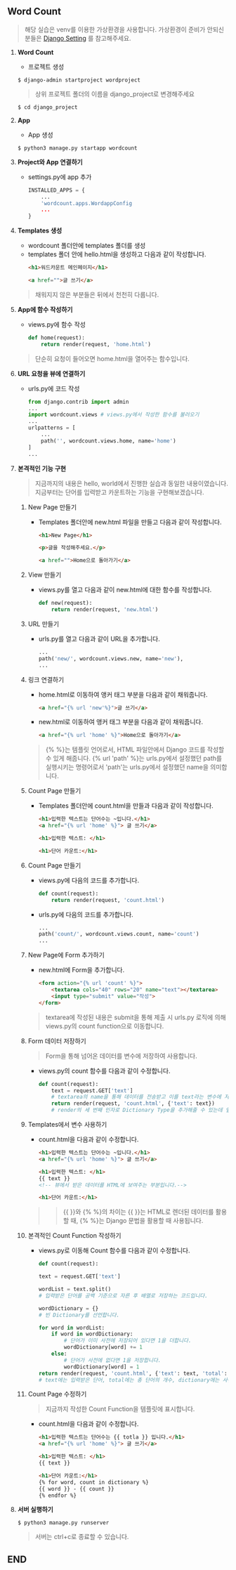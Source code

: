 ## Word Count

> 해당 실습은 venv를 이용한 가상환경을 사용합니다. 
가상환경이 준비가 안되신 분들은 [Django Setting](https://github.com/sangyeol-kim/python_study/tree/master/django/setting) 를 참고해주세요.

1. **Word Count**
    - 프로젝트 생성

    ```$ django-admin startproject wordproject```
    > 상위 프로젝트 폴더의 이름을 django_project로 변경해주세요

    ```$ cd django_project```

2. **App**

    - App 생성

    ```$ python3 manage.py startapp wordcount```

3. **Project와 App 연결하기**

    - settings.py에 app 추가
        ```python
        INSTALLED_APPS = {
            ...
            'wordcount.apps.WordappConfig
            ...
        }
        ```

4. **Templates 생성**

    - wordcount 폴더안에 templates 폴더를 생성
    - templates 폴더 안에 hello.html을 생성하고 다음과 같이 작성합니다.
        ```html
        <h1>워드카운트 메인페이지</h1>

        <a href="">글 쓰기</a> 
        ```
    > 채워지지 않은 부분들은 뒤에서 천천히 다룹니다.

5. **App에 함수 작성하기**

    - views.py에 함수 작성
        ```python
        def home(request):
            return render(request, 'home.html')
        ```
    > 단순히 요청이 들어오면 home.html을 열어주는 함수입니다.

6. **URL 요청을 뷰에 연결하기**

    - urls.py에 코드 작성
        ```python
        from django.contrib import admin
        ...
        import wordcount.views # views.py에서 작성한 함수를 불러오기
        ...
        urlpatterns = [
            ...
            path('', wordcount.views.home, name='home')
        ]
        ...
        ```

7. **본격적인 기능 구현**
    > 지금까지의 내용은 hello, world에서 진행한 실습과 동일한 내용이였습니다.
    > 지금부터는 단어를 입력받고 카운트하는 기능을 구현해보겠습니다.

    1. New Page 만들기
        - Templates 폴더안에 new.html 파일을 만들고 다음과 같이 작성합니다.
            ```html
            <h1>New Page</h1>

            <p>글을 작성해주세요.</p> 

            <a href="">Home으로 돌아가기</a>
            ```
    2. View 만들기
        - views.py를 열고 다음과 같이 new.html에 대한 함수를 작성합니다.
            ```python
            def new(request):
                return render(request, 'new.html')
            ```
    3. URL 만들기
        - urls.py를 열고 다음과 같이 URL을 추가합니다.
            ```python
            ...
            path('new/', wordcount.views.new, name='new'),
            ...
            ```
    4. 링크 연결하기
        - home.html로 이동하여 앵커 태그 부분을 다음과 같이 채워줍니다.
            ```html
            <a href="{% url 'new'%}">글 쓰기</a>
            ```
        - new.html로 이동하여 앵커 태그 부분을 다음과 같이 채워줍니다.
            ```html
            <a href="{% url 'home' %}">Home으로 돌아가기</a>
            ```
        > {% %}는 템플릿 언어로서, HTML 파일안에서 Django 코드를 작성할 수 있게 해줍니다.
        > {% url 'path' %}는 urls.py에서 설정했던 path를 실행시키는 명령어로서 'path'는 urls.py에서 설정했던 name을 의미합니다.
    5. Count Page 만들기
        - Templates 폴더안에 count.html을 만들과 다음과 같이 작성합니다.
            ```html
            <h1>입력한 텍스트는 단어수는 ~입니다.</h1>
            <a href="{% url 'home' %}"> 글 쓰기</a>

            <h1>입력한 텍스트: </h1>

            <h1>단어 카운트:</h1>
            ```
    6. Count Page 만들기
        - views.py에 다음의 코드를 추가합니다.
            ```python
            def count(request):
                return render(request, 'count.html')
            ```
        - urls.py에 다음의 코드를 추가합니다.
            ```python
            ...
            path('count/', wordcount.views.count, name='count')
            ...
            ```
    7. New Page에 Form 추가하기
        - new.html에 Form을 추가합니다.
            ```html
            <form action="{% url 'count' %}">
                <textarea cols="40" rows="20" name="text"></textarea>
                <input type="submit" value="작성">
            </form>
            ```
        > textarea에 작성된 내용은 submit을 통해 제출 시 urls.py 로직에 의해 views.py의 count function으로 이동합니다.
    8. Form 데이터 저장하기
        > Form을 통해 넘어온 데이터를 변수에 저장하여 사용합니다.
        - views.py의 count 함수를 다음과 같이 수정합니다.
            ```python
            def count(request):
                text = request.GET['text']
                # textarea의 name을 통해 데이터를 전송받고 이를 text라는 변수에 저장합니다.
                return render(request, 'count.html', {'text': text})
                # render의 세 번째 인자로 Dictionary Type을 추가해줄 수 있는데 앞에서 저장한 text 변수를 'text'라는 key로 count.html에 넘겨주겠다는 의미입니다.
            ```
    9. Templates에서 변수 사용하기
        - count.html을 다음과 같이 수정합니다.
            ```html
            <h1>입력한 텍스트는 단어수는 ~입니다.</h1>
            <a href="{% url 'home' %}"> 글 쓰기</a>

            <h1>입력한 텍스트: </h1>
            {{ text }}
            <!-- 뷰에서 받은 데이터를 HTML에 보여주는 부분입니다.-->

            <h1>단어 카운트:</h1>
            ```
        >> {{ }}와 {% %}의 차이는 {{ }}는 HTML로 렌더된 데이터를 활용할 때, {% %}는 Django 문법을 활용할 때 사용됩니다.

    10. 본격적인 Count Function 작성하기
        - views.py로 이동해 Count 함수를 다음과 같이 수정합니다.
            ```python
            def count(request):

            text = request.GET['text']

            wordList = text.split()
            # 입력받은 단어를 공백 기준으로 자른 후 배열로 저장하는 코드입니다.

            wordDictionary = {}
            # 빈 Dictionary를 선언합니다.

            for word in wordList:
                if word in wordDictionary:
                    # 단어가 이미 사전에 저장되어 있다면 1을 더합니다.
                    wordDictionary[word] += 1
                else:
                    # 단어가 사전에 없다면 1을 저장합니다.
                    wordDictionary[word] = 1
            return render(request, 'count.html', {'text': text, 'total': len(wordList), 'dictionary': wordDictionary.items()})
            # text에는 입력받은 단어, total에는 총 단어의 개수, dictionary에는 사전에 저장된 내용을 쌍(key와 value)으로 나타냅니다.
            ```

    11. Count Page 수정하기
        > 지금까지 작성한 Count Function을 템플릿에 표시합니다.
        - count.html을 다음과 같이 수정합니다.
            ```html
            <h1>입력한 텍스트는 단어수는 {{ totla }} 입니다.</h1>
            <a href="{% url 'home' %}"> 글 쓰기</a>

            <h1>입력한 텍스트: </h1>
            {{ text }}

            <h1>단어 카운트:</h1>
            {% for word, count in dictionary %}
            {{ word }} - {{ count }}
            {% endfor %}
            ```

8. **서버 실행하기**

    ```
    $ python3 manage.py runserver
    ```
    > 서버는 ctrl+c로 종료할 수 있습니다.

## END